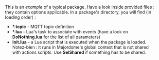 This is an *example* of a typical package. 
Have a look inside provided files : they contain options applicable.
In a package's directory, you will find (in loading order) :

* **\*.topic** - MQTT topic definition
* **\*.lua** - Lua's task to associate with events (have a look on **DoNothing.lua** for the list of all parameters)
* **Init.lua** - a Lua script that is executed when the package is loaded. Notez-bien : it runs in Majordome's global context that is not shared with actions scripts. Use **SelShared** if something has to be shared.
